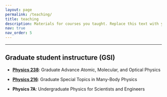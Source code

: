 ```yaml
---
layout: page
permalink: /teaching/
title: teaching
description: Materials for courses you taught. Replace this text with your description.
nav: true
nav_order: 5
---
```


***  

## Graduate student instructure  (GSI)


- [**Physics 238**](https://classes.berkeley.edu/content/2020-Fall-PHYSICS-238-001-LEC-001): Graduate Advance Atomic, Molecular, and Optical Physics

-  [**Physics 216**](https://classes.berkeley.edu/content/2018-spring-physics-216-001-lec-001): Graduate Special Topics in Many-Body Physics

- **Physics 7A**: Undergraduate Physics for Scientists and Engineers